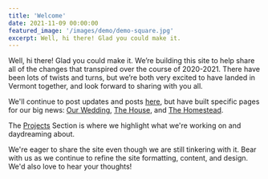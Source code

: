 ```yaml
---
title: 'Welcome'
date: 2021-11-09 00:00:00
featured_image: '/images/demo/demo-square.jpg'
excerpt: Well, hi there! Glad you could make it. 
---
```

Well, hi there! Glad you could make it. We’re building this site to help share all of the changes that transpired over the course of 2020-2021. There have been lots of twists and turns, but we’re both very excited to have landed in Vermont together, and look forward to sharing with you all.  

We'll continue to post updates and posts [here](/), but have built specific pages for our big news: [Our Wedding](/wedding/), [The House](/the-house/), and [The Homestead](/the-homestead/). 

The [Projects](/projects/) Section is where we highlight what we're working on and daydreaming about. 

We're eager to share the site even though we are still tinkering with it. Bear with us as we continue to refine the site formatting, content, and design. We'd also love to hear your thoughts! 